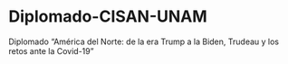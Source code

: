 # Diplomado-CISAN-UNAM
Diplomado “América del Norte: de la era Trump a la Biden, Trudeau y los retos ante la Covid-19”
